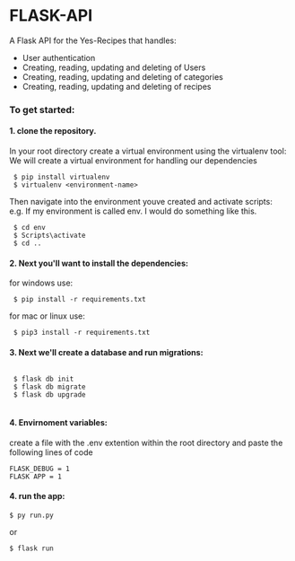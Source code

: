 # FLASK-API

A Flask API for the Yes-Recipes that handles:

  * User authentication
  * Creating, reading, updating and deleting of Users
  * Creating, reading, updating and deleting of categories
  * Creating, reading, updating and deleting of recipes
  
 ### To get started:
 #### 1. clone the repository.  
   In your root directory create a virtual environment using the virtualenv tool:  
   We will create a virtual environment for handling our dependencies  
   
   ```
    $ pip install virtualenv  
    $ virtualenv <environment-name>  
   ```  
   Then navigate into the environment youve created and activate scripts:    
    e.g. If my environment is called env. I would do something like this.  
    
   ```   
    $ cd env   
    $ Scripts\activate   
    $ cd ..   
   ```   
    
 #### 2. Next you'll want to install the dependencies:  
   
   for windows use:   
    
   ```
    $ pip install -r requirements.txt
   ```   
   for mac or linux use:   
    
   ```
    $ pip3 install -r requirements.txt
   ```   
   
 #### 3. Next we'll create a database and run migrations:  
   
   ```   
    
    $ flask db init    
    $ flask db migrate   
    $ flask db upgrade   
    
   ```    
  #### 4. Envirnoment variables:   
  
  create a file with the .env extention within the root directory and paste the following lines of code   
  ```
  FLASK_DEBUG = 1   
  FLASK APP = 1
  ```   
  
  #### 4.  run the app:   
        
   ```  
   $ py run.py
   ```   
   or   
   ```
   $ flask run
   ```   
  
   
